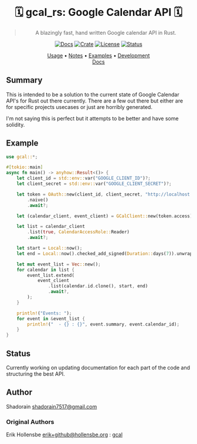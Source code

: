 </div>

<div align="center">

<br>

# 🗓️ gcal_rs: Google Calendar API 🗓️

> A blazingly fast, hand written Google calendar API in Rust.

<a href="https://docs.rs/gcal_rs/latest/gcal_rs/"> ![Docs](https://img.shields.io/docsrs/gcal_rs?color=37d4a7&logo=rust&style=for-the-badge)</a>
<a href="https://crates.io/crates/gcal_rs"> ![Crate](https://img.shields.io/crates/v/gcal_rs?color=ff4971&style=for-the-badge)</a>
<a href="/LICENSE"> ![License](https://img.shields.io/badge/license-GPL%20v3-blueviolet?style=for-the-badge)</a>
<a href="#development"> ![Status](https://img.shields.io/badge/status-WIP-informational?style=for-the-badge&color=ff69b4) </a>

[Usage](#usage)
•
[Notes](#notes)
•
[Examples](#examples)
•
[Development](#development)
<br>
[Docs](https://docs.rs/shadocal/latest/shadocal/)

</div>

## Summary

This is intended to be a solution to the current state of Google Calendar API's for Rust out there currently.
There are a few out there but either are for specific projects usecases or just are horribly generated.

I'm not saying this is perfect but it attempts to be better and have some solidity.

## Example

```rust
use gcal::*;

#[tokio::main]
async fn main() -> anyhow::Result<()> {
    let client_id = std::env::var("GOOGLE_CLIENT_ID")?;
    let client_secret = std::env::var("GOOGLE_CLIENT_SECRET")?;

    let token = OAuth::new(client_id, client_secret, "http://localhost:5000/auth")
        .naive()
        .await?;

    let (calendar_client, event_client) = GCalClient::new(token.access)?.clients();

    let list = calendar_client
        .list(true, CalendarAccessRole::Reader)
        .await?;

    let start = Local::now();
    let end = Local::now().checked_add_signed(Duration::days(7)).unwrap();

    let mut event_list = Vec::new();
    for calendar in list {
        event_list.extend(
            event_client
                .list(calendar.id.clone(), start, end)
                .await?,
        );
    }

    println!("Events: ");
    for event in &event_list {
        println!("  - {} : {}", event.summary, event.calendar_id);
    }
}
```

## Status

Currently working on updating documentation for each part of the code and structuring the best API.

## Author

Shadorain <shadorain7517@gmail.com>

### Original Authors

Erik Hollensbe <erik+github@hollensbe.org> : [gcal](https://github.com/erikh/gcal)
